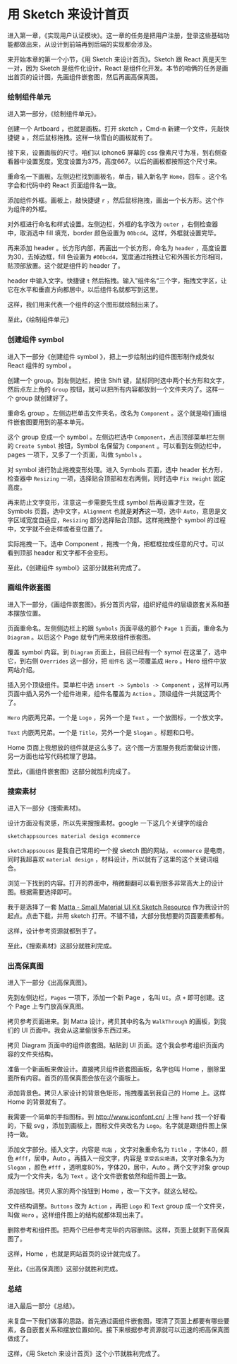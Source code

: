 # 用 Sketch 来设计首页

进入第一章，《实现用户认证模块》。这一章的任务是把用户注册，登录这些基础功能都做出来，从设计到前端再到后端的实现都会涉及。

来开始本章的第一个小节，《用 Sketch 来设计首页》。Sketch 跟 React 真是天生一对，因为 Sketch 是组件化设计，React 是组件化开发。本节的咱俩的任务是画出首页的设计图，先画组件嵌套图，然后再画高保真图。

### 绘制组件单元

进入第一部分，《绘制组件单元》。

创建一个 Artboard ，也就是画板。打开 sketch ，Cmd-n 新建一个文件，先敲快捷键 `a` ，然后鼠标拖拽。这样一块雪白的画板就有了。

接下来，设置画板的尺寸。咱们以 iphone6 屏幕的 css 像素尺寸为准，到右侧查看器中设置宽度。宽度设置为375，高度667。以后的画板都按照这个尺寸来。

重命名一下画板。左侧边栏找到画板名，单击，输入新名字 `Home`，回车 。这个名字会和代码中的 React 页面组件名一致。

添加组件外框。画板上，敲快捷键 `r` ，然后鼠标拖拽，画出一个长方形。这个作为组件的外框。

对外框进行命名和样式设置。左侧边栏，外框的名字改为 `outer` ，右侧检查器中，取消选中 fill 填充，border 颜色设置为 `00bcd4`。这样，外框就设置完毕。

再来添加 header 。长方形内部，再画出一个长方形，命名为 `header` ，高度设置为30，去掉边框，fill 色设置为 `#00bcd4`，宽度通过拖拽让它和外围长方形相同，贴顶部放置。这个就是组件的 header 了。

header 中输入文字。快捷键 `t` 然后拖拽。输入”组件名“三个字，拖拽文字区，让它在水平和垂直方向都居中。以后组件名就都写到这里。

这样，我们用来代表一个组件的这个图形就绘制出来了。

至此，《绘制组件单元》


### 创建组件 symbol

进入下一部分《创建组件 symbol 》，把上一步绘制出的组件图形制作成类似 React 组件的 symbol 。

创建一个 group。到左侧边栏，按住 Shift 键，鼠标同时选中两个长方形和文字，然后点左上角的 `Group` 按钮，就可以把所有内容都放到一个文件夹内了。这样一个 group 就创建好了。

重命名 group 。左侧边栏单击文件夹名，改名为 `Component` 。这个就是咱们画组件嵌套图要用到的基本单元。

这个 group 变成一个 symbol 。左侧边栏选中 `Component`，点击顶部菜单栏左侧的 `Create Symbol` 按钮，Symbol 名保留为 `Component` 。可以看到左侧边栏中，pages 一项下，又多了一个页面，叫做 `Symbols` 。

对 symbol 进行防止拖拽变形处理。进入 Symbols 页面，选中 header 长方形，检查器中 `Resizing` 一项，选择贴合顶部和左右两侧，同时选中 `Fix Height` 固定高度。

再来防止文字变形，注意这一步需要先生成 symbol 后再设置才生效，在 Symbols 页面，选中文字，`Alignment` 也就是**对齐**这一项，选中 `Auto`，意思是文字区域宽度自适应，`Resizing` 部分选择贴合顶部。这样拖拽整个 symbol 的过程中，文字就不会走样或者变位置了。

实际拖拽一下。选中 Component ，拖拽一个角，把框框拉成任意的尺寸。可以看到顶部 header 和文字都不会变形。

至此，《创建组件 symbol》这部分就胜利完成了。

### 画组件嵌套图

进入下一部分，《画组件嵌套图》。拆分首页内容，组织好组件的层级嵌套关系和基本摆放位置。

页面重命名。左侧侧边栏上的跟 `Symbols` 页面平级的那个 `Page 1` 页面，重命名为 `Diagram` 。以后这个 Page 就专门用来放组件嵌套图。 

覆盖 symbol 内容。到 `Diagram` 页面上，目前已经有一个 symol 在这里了，选中它，到右侧 `Overrides` 这一部分，把 `组件名` 这一项覆盖成 `Hero` 。Hero 组件中放网站介绍。

插入另个顶级组件。菜单栏中选 `insert -> Symbols -> Component` ，这样可以再页面中插入另外一个组件进来，组件名覆盖为 `Action` 。顶级组件一共就这两个了。

`Hero` 内嵌两兄弟。一个是 `Logo` ，另外一个是 `Text` 。一个放图标，一个放文字。

`Text` 内嵌两兄弟。一个是 `Title`，另外一个是 `Slogan` 。标题和口号。

Home 页面上我想放的组件就是这么多了。这个图一方面服务我后面做设计图，另一方面也给写代码梳理了思路。

至此，《画组件嵌套图》这部分就胜利完成了。


### 搜索素材

进入下一部分《搜索素材》。

设计方面没有灵感，所以先来搜搜素材。google 一下这几个关键字的组合

```
sketchappsources material design ecommerce
```

`sketchappsouces` 是我自己常用的一个搜 sketch 图的网站， `ecommerce` 是电商，同时我超喜欢 `material design` ，材料设计，所以就有了这里的这个关键词组合。

浏览一下找到的内容。打开的界面中，稍微翻翻可以看到很多非常高大上的设计图。根据需要选择即可。

我于是选择了一套 [Matta - Small Material UI Kit Sketch Resource](https://www.sketchappsources.com/free-source/2758-material-design-ui-kit-sketch-freebie-resource.html) 作为我设计的起点。点击下载，并用 sketch 打开。不错不错，大部分我想要的页面要素都有。

这样，设计参考资源就都到手了。

至此，《搜索素材》这部分就胜利完成。

### 出高保真图

进入下一部分《出高保真图》。

先到左侧边栏，`Pages` 一项下，添加一个新 Page ，名叫 `UI`。点 `+` 即可创建。这个 Page 上专门放高保真图。

拷贝参考页面进来。到 Matta 设计，拷贝其中的名为 `WalkThrough` 的画板，到我们的 UI 页面中。我会从这里偷很多东西过来。

拷贝 Diagram 页面中的组件嵌套图。粘贴到 UI 页面。这个我会参考组织页面内容的文件夹结构。

准备一个新画板来做设计。直接拷贝组件嵌套图画板，名字也叫 Home ，删除里面所有内容。首页的高保真图会放在这个画板上。

添加背景色。拷贝人家设计的背景色矩形，拖拽覆盖到我自己的 Home 上。这样 Home 的背景就有了。

我需要一个简单的手指图标。到 http://www.iconfont.cn/ 上搜 `hand` 找一个好看的，下载 svg ，添加到画板上，图标文件夹改名为 `Logo`。名字就是跟组件图上保持一致。

添加文字部分。插入文字，内容是 `吮指` ，文字对象重命名为 `Title` ，字体40，颜色 `#fff`，居中，Auto 。再插入一段文字，内容是 `享受舌尖艳遇`，文字对象名为为 `Slogan` ，颜色 `#fff` ，透明度80%，字体20，居中，Auto 。两个文字对象 group 成为一个文件夹，名为 `Text` 。这个文件嵌套依然和组件图上一致。

添加按钮。拷贝人家的两个按钮到 Home ，改一下文字。就这么轻松。

文件结构调整。`Buttons` 改为 `Action` ，再把 `Logo` 和 `Text` group 成一个文件夹，叫做 `Hero` 。这样组件图上的结构就都体现出来了。

删除参考和组件图。把两个已经参考完毕的内容删除。这样，页面上就剩下高保真图了。

这样，Home ，也就是网站首页的设计就完成了。

至此，《出高保真图》这部分就胜利完成。


### 总结

进入最后一部分《总结》。

来复盘一下我们做事的思路。首先通过画组件嵌套图，理清了页面上都要有哪些要素，各自嵌套关系和摆放位置如何。接下来根据参考资源就可以迅速的把高保真图做成了。

这样，《用 Sketch 来设计首页》这个小节就胜利完成了。